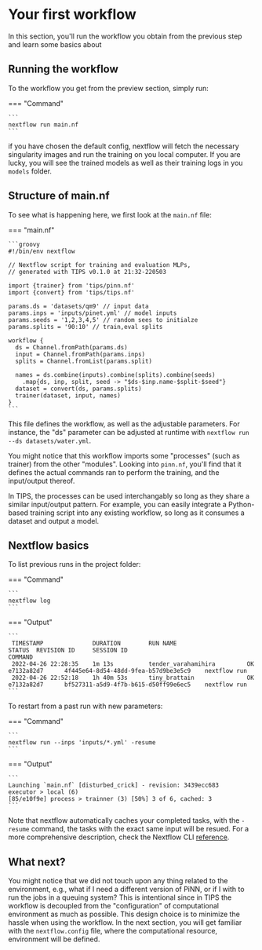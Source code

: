# Your first workflow

In this section, you'll run the workflow you obtain from the previous step and
learn some basics about

## Running the workflow

To the workflow you get from the preview section, simply run:

=== "Command"

    ```
    nextflow run main.nf
    ```

if you have chosen the default config, nextflow will fetch the necessary
singularity images and run the training on you local computer. If you are lucky,
you will see the trained models as well as their training logs in you `models`
folder.

## Structure of main.nf

To see what is happening here, we first look at the `main.nf` file:

=== "main.nf"

    ```groovy
    #!/bin/env nextflow

    // Nextflow script for training and evaluation MLPs,
    // generated with TIPS v0.1.0 at 21:32-220503

    import {trainer} from 'tips/pinn.nf'
    import {convert} from 'tips/tips.nf'

    params.ds = 'datasets/qm9' // input data
    params.inps = 'inputs/pinet.yml' // model inputs
    params.seeds = '1,2,3,4,5' // random sees to initialze
    params.splits = '90:10' // train,eval splits

    workflow {
      ds = Channel.fromPath(params.ds)
      input = Channel.fromPath(params.inps)
      splits = Channel.fromList(params.split)

      names = ds.combine(inputs).combine(splits).combine(seeds)
        .map{ds, inp, split, seed -> "$ds-$inp.name-$split-$seed"}
      dataset = convert(ds, params.splits)
      trainer(dataset, input, names)
    }
    ```

This file defines the workflow, as well as the adjustable parameters. For
instance, the "ds" parameter can be adjusted at runtime with `nextflow run --ds datasets/water.yml`.

You might notice that this workflow imports some "processes" (such as trainer)
from the other "modules". Looking into `pinn.nf`, you'll find that it defines
the actual commands ran to perform the training, and the input/output thereof.

In TIPS, the processes can be used interchangably so long as they share a
similar input/output pattern. For example, you can easily integrate a
Python-based training script into any existing workflow, so long as it consumes
a dataset and output a model.

## Nextflow basics

To list previous runs in the project folder:

=== "Command"

    ```
    nextflow log
    ```

=== "Output"

    ```
     TIMESTAMP              DURATION        RUN NAME                    STATUS  REVISION ID     SESSION ID                              COMMAND
     2022-04-26 22:28:35    1m 13s          tender_varahamihira         OK      e7132a82d7      4f445e64-8d54-48dd-9fea-b57d9be3e5c9    nextflow run
     2022-04-26 22:52:18    1h 40m 53s      tiny_brattain               OK      e7132a82d7      bf527311-a5d9-4f7b-b615-d50ff99e6ec5    nextflow run
    ```

To restart from a past run with new parameters:

=== "Command"

    ```
    nextflow run --inps 'inputs/*.yml' -resume
    ```

=== "Output"

    ```
    Launching `main.nf` [disturbed_crick] - revision: 3439ecc683
    executor > local (6)
    [85/e10f9e] process > trainner (3) [50%] 3 of 6, cached: 3
    ```

Note that nextflow automatically caches your completed tasks, with the `-resume`
command, the tasks with the exact same input will be resued. For a more
comprehensive description, check the Nextflow CLI
[reference](https://www.nextflow.io/docs/latest/cli.html).

## What next?

You might notice that we did not touch upon any thing related to the
environment, e.g., what if I need a different version of PiNN, or if I with to
run the jobs in a queuing system? This is intentional since in TIPS the workflow
is decoupled from the "configuration" of computational environment as much as
possible. This design choice is to minimize the hassle when using the workflow.
In the next section, you will get familiar with the `nextflow.config` file,
where the computational resource, environment will be defined.

